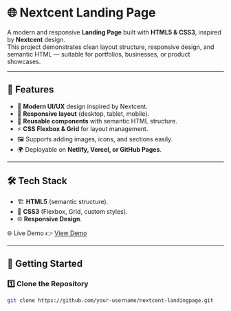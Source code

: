 # 🌐 Nextcent Landing Page

A modern and responsive **Landing Page** built with **HTML5 & CSS3**, inspired by **Nextcent** design.  
This project demonstrates clean layout structure, responsive design, and semantic HTML — suitable for portfolios, businesses, or product showcases.

---

## 🚀 Features

- 🎨 **Modern UI/UX** design inspired by Nextcent.
- 📱 **Responsive layout** (desktop, tablet, mobile).
- 🧩 **Reusable components** with semantic HTML structure.
- ⚡ **CSS Flexbox & Grid** for layout management.
- 🖼️ Supports adding images, icons, and sections easily.
- 🌍 Deployable on **Netlify, Vercel, or GitHub Pages**.

---

## 🛠️ Tech Stack

- 🏗️ **HTML5** (semantic structure).
- 🎨 **CSS3** (Flexbox, Grid, custom styles).
- 🌐 **Responsive Design**.

🌐 Live Demo
👉 [View Demo](https://nextcent-landingpage.netlify.app/)

---

## 🚦 Getting Started

### 1️⃣ Clone the Repository
```bash
git clone https://github.com/your-username/nextcent-landingpage.git

